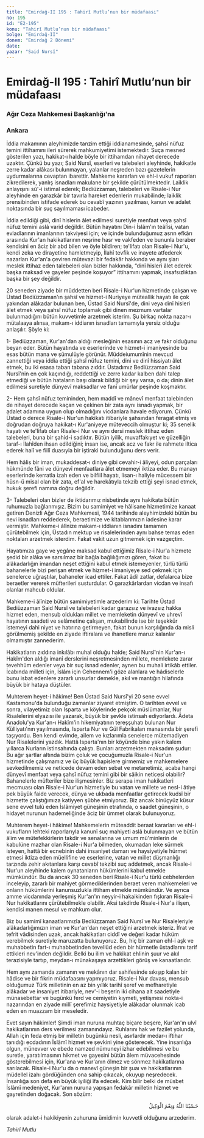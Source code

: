```yaml
---
title: "Emirdağ-II 195 : Tahirî Mutlu’nun bir müdafaası"
no: 195
id: "E2-195"
konu: "Tahirî Mutlu’nun bir müdafaası"
bolge: "Emirdağ-II"
donem: "Emirdağ 2 Dönemi"
date: 
yazar: "Said Nursî"
---
```


# Emirdağ-II 195 : Tahirî Mutlu’nun bir müdafaası

### Ağır Ceza Mahkemesi Başkanlığı'na

### Ankara

İddia makamının aleyhimizde tanzim ettiği iddianamesinde, şahsî nüfuz temini ittihamını ileri sürerek mahkumiyetimi istemektedir. Suça mesned gösterilen yazı, hakikat-ı halde böyle bir ittihamdan nihayet derecede uzaktır. Çünkü bu yazı; Said Nursî, eserleri ve talebeleri aleyhinde, hakikatle zerre kadar alâkası bulunmayan, yalanlar neşreden bazı gazetelerin uydurmalarına cevaptan ibarettir. Mahkeme kararları ve ehl-i vukuf raporları zikredilerek, yanlış isnadları makulane bir şekilde çürütülmektedir. Laiklik anlayışını sû'-i istimal ederek; Bediüzzaman, talebeleri ve Risale-i Nur aleyhinde en garazkâr bir tavırla hareket edenlerin mukabilinde; laiklik prensibinden istifade ederek bu cevabî yazının yazılması, kanun ve adalet noktasında bir suç sayılmaması icabeder.

İddia edildiği gibi, dinî hislerin âlet edilmesi suretiyle menfaat veya şahsî nüfuz temini aslâ varid değildir. Bütün hayatını Din-i İslâm'ın teâlîsi, vatan evladlarının imanlarının takviyesi için; ve içinde bulunduğumuz asrın efkârı arasında Kur'an hakikatlarının neşrine hasr ve vakfeden ve bununla beraber kendisini en âciz bir abd bilen ve öyle bildiren; te'lifatı olan Risale-i Nur'u, kendi zeka ve dirayetine hamletmeyip, İlahî tevfik ve inayete atfederek nazarları Kur'an'a çeviren mütevazi bir fedakâr hakkında ve aynı şiarı meslek ittihaz eden talebeleri olan bizler hakkında, “dinî hisleri âlet ederek başka maksad ve gayeler peşinde koşuyor” ittihamını yapmak, insafsızlıktan başka bir şey değildir.

20 seneden ziyade bir müddetten beri Risale-i Nur'un hizmetinde çalışan ve Üstad Bediüzzaman'ın şahsî ve hizmet-i Nuriyeye müteallik hayatı ile çok yakından alâkadar bulunan ben, Üstad Said Nursî'de, dini veya dinî hisleri âlet etmek veya şahsî nüfuz toplamak gibi dinen mezmum vartalar bulunmadığını bütün kuvvetimle arzetmek isterim. Şu birkaç nokta nazar-ı mütalaaya alınsa, makam-ı iddianın isnadları tamamıyla yersiz olduğu anlaşılır. Şöyle ki:

1- Bediüzzaman, Kur'an'dan aldığı mesleğinin esasının acz ve fakr olduğunu beyan eder. Bütün hayatında ve eserlerinde ve hizmet-i imaniyesinde bu esas bütün mana ve şümulüyle görünür. Müddeiumumînin mevcud zannettiği veya iddia ettiği şahsî nüfuz temini, dini ve dinî hissiyatı âlet etmek, bu iki esasa taban tabana zıddır. Üstadımız Bediüzzaman Said Nursî'nin en çok kaçındığı, reddettiği ve zerre kadar kalben dahi talep etmediği ve bütün hataların başı olarak bildiği bir şey varsa, o da; dinin âlet edilmesi suretiyle dünyevî maksadlar ve fanî umûrlar peşinde koşmaktır.

2- Hem şahsî nüfuz temininden, hem maddî ve mânevî menfaat talebinden de nihayet derecede kaçan ve çekinen bir zata aynı isnadı yapmak, bir adalet adamına uygun olup olmadığını vicdanlara havale ediyorum. Çünkü Üstad o derece Risale-i Nur'un hakikatı itibariyle şahsından feragat etmiş ve doğrudan doğruya hakikat-ı Kur'aniyeye müteveccih olmuştur ki; 35 senelik hayatı ve te'lifatı olan Risale-i Nur ve aynı dersi meslek ittihaz eden talebeleri, buna bir şahid-i sadıktır. Bütün iyilik, muvaffakıyet ve güzelliğin taraf-ı İlahîden ihsan edildiğini; insan ise, ancak acz ve fakr ile rahmete iltica ederek halî ve fiilî duasıyla bir iştiraki bulunduğunu ders verir.

Hem hâlis bir iman, mukaddesat-ı diniye gibi cevahir-i âliyeyi, odun parçaları hükmünde fâni ve dünyevî menfaatlara âlet etmemeyi iktiza eder. Bu manayı eserlerinde kerratla izah eden ve bilfiil hayatı, lisan-ı haliyle mücessem bir hüsn-ü misal olan bir zata, ef'al ve harekâtıyla tekzib ettiği şeyi isnad etmek, hukuk şerefi namına doğru değildir.

3- Talebeleri olan bizler de iktidarımız nisbetinde aynı hakikata bütün ruhumuzla bağlanmışız. Bizim bu samimiyet ve hâlisane hizmetimize kanaat getiren Denizli Ağır Ceza Mahkemesi, 1944 tarihinde aleyhimizdeki bütün bu nevi isnadları reddederek, beraetimize ve kitablarımızın iadesine karar vermiştir. Mahkeme-i âlînize makam-ı iddianın isnadını tamamen çürütebilmek için, Üstadın mektup ve risalelerinden aynı bahse temas eden noktaları arzetmek isterdim. Fakat vakit uzun gitmemek için vazgeçtim.

Hayatımıza gaye ve yegâne maksad kabul ettiğimiz Risale-i Nur'a hizmete şedid bir alâka ve sarsılmaz bir bağla bağlılığımızı gören, fakat bu alâkadarlığın imandan neşet ettiğini kabul etmek istemeyenler, türlü türlü bahanelerle bizi perişan etmek ve hizmet-i imaniyeye sed çekmek için senelerce uğraştılar, bahaneler icad ettiler. Fakat âdil zatlar, defalarca bize beraetler vererek müfterileri susturdular. O garazkârlardan vicdan ve insafı olanlar mahcub oldular.

Mahkeme-i âlînize bütün samimiyetimle arzederim ki: Tarihte Üstad Bediüzzaman Said Nursî ve talebeleri kadar garazsız ve ivazsız hakka hizmet eden, mensub oldukları millet ve memleketin dünyevî ve uhrevî hayatının saadeti ve selâmetine çalışan, mukabilinde ise bir teşekkür istemeyi dahi niyet ve hatırına getirmeyen, fakat bunun karşılığında da misli görülmemiş şekilde en ziyade iftiralara ve ihanetlere maruz kalanlar olmamıştır zannederim.

Hakikatların zıddına inkılâbı muhal olduğu halde; Said Nursî'nin Kur'an-ı Hakîm'den aldığı imanî derslerini neşretmesinden millete, memlekete zarar tevehhüm edenler veya bir suç isnad edenler, aynen bu muhali irtikâb ettiler. İcabında milleti için, İslâm için Cehennem'i göze alanlara ve hâdiselerle bunu isbat edenlere zararlı unsurlar demekle, akıl ve mantığın hilafında büyük bir hataya düştüler.

Muhterem heyet-i hâkime! Ben Üstad Said Nursî'yi 20 sene evvel Kastamonu'da bulunduğu zamanlar ziyaret etmiştim. O tarihten evvel ve sonra, vilayetimiz olan Isparta ve köylerinde pekçok müslümanlar, Nur Risalelerini elyazısı ile yazarak, büyük bir şevkle istinsah ediyorlardı. Âdeta Anadolu'ya Kur'an-ı Hakîm'in hikemiyatının tereşşuhatı bulunan Nur Külliyatı'nın yayılmasında, Isparta Nur ve Gül Fabrikaları manasında bir şerefi taşıyordu. Ben kendi evimde, ailem ve kızlarımla senelerce mütemadiyen Nur Risalelerini yazdık. Hattâ Isparta'nın bir köyünde bine yakın kalem yıllarca Nurların istinsahında çalıştı. Bunları arzetmekten maksadım şudur: Bu ağır şartlar altında bizim çoluk ve çocuğumuzla Risale-i Nur'un hizmetinde çalışmamız ve üç büyük hapislere girmemiz ve mahkemelere sevkedilmemiz ve neticede devam eden sebat ve metanetimiz, acaba hangi dünyevî menfaat veya şahsî nüfuz temini gibi bir sâikin neticesi olabilir? Bahanelerle müfteriler bize ilişmesinler. Biz serapa iman hakikatleri mecmuası olan Risale-i Nur'un hizmetiyle bu vatan ve millete ve nesl-i âtiye pek büyük faide verecek, dünya ve ukbada menfaatlar getirecek kudsî bir hizmette çalıştığımıza katiyyen şübhe etmiyoruz. Biz ancak binüçyüz küsur sene evvel tulû eden İslâmiyet güneşinin etrafında, o saadet güneşinin, o hidayet nurunun hademeliğinde âciz bir ümmet olarak bulunuyoruz.

Muhterem heyet-i hâkime! Mahkemelerin müteaddit beraat kararları ve ehl-i vukufların lehteki raporlarıyla kanunî suç mahiyeti aslâ bulunmayan ve bütün âlim ve mütefekkirlerin takdir ve senalarına ve umum mü'minlerin de kabulüne mazhar olan Risale-i Nur'a bilmeden, okumadan leke sürmek isteyen, hattâ bir ecnebinin dahi insaniyet damarı ve haysiyetiyle hürmet etmesi iktiza eden müellifine ve eserlerine, vatan ve millet düşmanlığı tarzında zehir akıtanlara karşı cevabî tekzibi suç addetmek, ancak Risale-i Nur'un aleyhinde kalem oynatanların hükümlerini kabul etmekle mümkündür. Bu da ancak 30 seneden beri Risale-i Nur'u türlü cebhelerden inceleyip, zararlı bir mahiyet görmediklerinden beraet veren mahkemeleri ve onların hükümlerini kanunsuzlukla ittiham etmekle mümkündür. Ve ayrıca amme vicdanında yerleşmiş Kur'an'ın neyyir-i hakaikinden fışkıran Risale-i Nur hakikatlarını çürütebilmekle olabilir. Aksi takdirde Risale-i Nur'a ilişen, kendisi manen mesul ve mahkum olur.

Biz bu samimî kanaatlarımızla Bediüzzaman Said Nursî ve Nur Risaleleriyle alâkadarlığımızın iman ve Kur'an'dan neşet ettiğini arzetmek isteriz. İfrat ve tefrit vâdisinden uzak, ancak hakikatları ciddî ve değeri kadar hüküm verebilmek suretiyle maruzatta bulunuyoruz. Bu, hiç bir zaman ehl-i aşk ve muhabbetin fart-ı muhabbetinden tevellüd eden bir hürmetle üstadlarını tarif ettikleri nev'inden değildir. Belki bu ilim ve hakikat ehlinin şuur ve akıl terazisiyle tartıp, meydan-ı münakaşaya arzettikleri görüş ve kanaatlarıdır.

Hem aynı zamanda zamanın ve mekânın dar sahifesinde sıkışıp kalan bir hâdise ve bir fikrin müdafaasını yapmıyoruz. Risale-i Nur davası, mensub olduğumuz Türk milletinin en az bin yıllık tarihî şeref ve mefharetiyle alâkadar ve insaniyet itibariyle, nev'-i beşerin iki cihana ait saadetiyle münasebettar ve bugünkü ferd ve cemiyetin kıymeti, yetişmesi nokta-i nazarından en ziyade millî şerefimiz haysiyetiyle alâkadar olunmak icab eden en muazzam bir meseledir.

Evet sayın hâkimler! Şimdi iman nuruna muhtaç biçare beşere, Kur'an'ın ulvî hakikatlarının ders verilmesi zamanındayız. Ruhlarını hak ve fazilet yolunda, Allah için feda etmiş bir milletin bugünkü nesli, asırlardır medar-ı iftihar tanıdığı ecdadının İslâmî hizmet ve şevkini yine gösterecek. Yine insanlığa olgun, münevver ve ebede namzed nümuneyi izhar edebilmesi ve bu suretle, yaratılmasının hikmet ve gayesini bütün âlem müvacehesinde gösterebilmesi için, Kur'ana ve Kur'anın ölmez ve sönmez hakikatlarına sarılacak. Risale-i Nur'u da o manevî güneşin bir şuaı ve hakikatlarının müdellel izahı gördüğünden ona sahip çıkacak, okuyup neşredecek. İnsanlığa son defa en büyük iyiliği îfa edecek. Kim bilir belki de müsbet İslâmî medeniyet, Kur'anın nuruna yapışan fedakâr milletin hizmet ve gayretinden doğacak. Son sözüm:

<p class="arabic" dir="rtl" title="Meal: “Allah bize yeter, O ne güzel vekildir!” [Âl-i İmrân Sûresi, 3:173]">حَسْبُنَا اللّٰهُ وَنِعْمَ الْوَكِيلُ</p>

olarak adalet-i hakikiyenin zuhuruna ümidimin kuvvetli olduğunu arzederim.

*Tahirî Mutlu*
